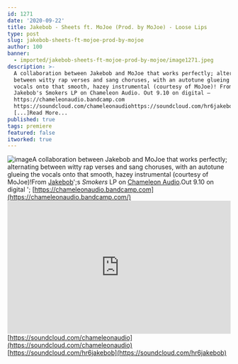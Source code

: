 ```yaml
---
id: 1271
date: '2020-09-22'
title: Jakebob - Sheets ft. MoJoe (Prod. by MoJoe) - Loose Lips
type: post
slug: jakebob-sheets-ft-mojoe-prod-by-mojoe
author: 100
banner:
  - imported/jakebob-sheets-ft-mojoe-prod-by-mojoe/image1271.jpeg
description: >-
  A collaboration between Jakebob and MoJoe that works perfectly; alternating
  between witty rap verses and sang choruses, with an autotune glueing the
  vocals onto that smooth, hazey instrumental (courtesy of MoJoe)! From
  Jakebob's Smokers LP on Chameleon Audio. Out 9.10 on digital –
  https://chameleonaudio.bandcamp.com
  https://soundcloud.com/chameleonaudiohttps://soundcloud.com/hr6jakebob
  [...]Read More...
published: true
tags: premiere
featured: false
itworked: true
---
```

![image](../imported/jakebob-sheets-ft-mojoe-prod-by-mojoe/image1271.jpeg)A collaboration between Jakebob and MoJoe that works perfectly; alternating between witty rap verses and sang choruses, with an autotune glueing the vocals onto that smooth, hazey instrumental (courtesy of MoJoe)!From [Jakebob](https://soundcloud.com/hr6jakebob)';s _Smokers_ LP on [Chameleon Audio](http://ttps://chameleonaudio.bandcamp.com).Out 9.10 on digital '; [https://chameleonaudio.bandcamp.com](https://chameleonaudio.bandcamp.com/)<iframe width='100%' height='300' scrolling='no' frameborder='no' allow='autoplay' src='https://w.soundcloud.com/player/?url=https%3A//api.soundcloud.com/tracks/897766387&color=%23ff5500&auto_play=false&hide_related=false&show_comments=true&show_user=true&show_reposts=false&show_teaser=true'></iframe>[https://soundcloud.com/chameleonaudio](https://soundcloud.com/chameleonaudio)  
[https://soundcloud.com/hr6jakebob](https://soundcloud.com/hr6jakebob)